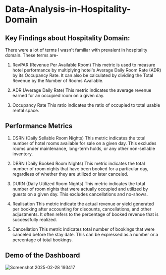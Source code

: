 # Data-Analysis-in-Hospitality-Domain

## Key Findings about Hospitality Domain:
There were a lot of terms I wasn't familiar with prevalent in hospitality domain. These terms are-

1. RevPAR (Revenue Per Available Room)
This metric is used to measure hotel performance by multiplying hotel's Average Daily Room Rate (ADR) by its Occupancy Rate. It can also be calculated by dividing the Total Revenue by the Number of Rooms Available. 

2. ADR (Average Daily Rate)
This metric indicates the average revenue earned for an occupied room on a given day.

3. Occupancy Rate
This ratio indicates the ratio of occupied to total usable rental space.

## Performance Metrics
1. DSRN (Daily Sellable Room Nights)
This metric indicates the total number of hotel rooms available for sale on a given day. This excludes rooms under maintenance, long-term holds, or any other non-sellable inventory.
   
2. DBRN (Daily Booked Room Nights)
This metric indicates the total number of room nights that have been booked for a particular day, regardless of whether they are utilized or later canceled.

3. DURN (Daily Utilized Room Nights)
This metric indicates the total number of room nights that were actually occupied and utilized by guests on a given day. This excludes cancellations and no-shows.

4. Realisation
This metric indicate the actual revenue or yield generated per booking after accounting for discounts, cancellations, and other adjustments. It often refers to the percentage of booked revenue that is successfully realized.
  
5. Cancellation
This metric indicates total number of bookings that were canceled before the stay date. This can be expressed as a number or a percentage of total bookings.

## Demo of the Dashboard
![Screenshot 2025-02-28 193417](https://github.com/user-attachments/assets/047959a3-866b-4f9d-990f-7abe54f9fa78)
